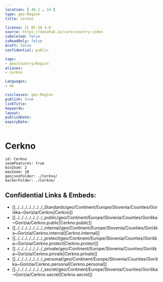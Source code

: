 ```yaml
---
location: [ 46.1 , 14 ] 
type: geo-Region
title: Cerkno

license: CC BY-SA 4.0
source: https://datahub.io/core/country-codes
isDeleted: false
isReadOnly: false
draft: false
confidential: public

tags:
- geo/Country/Region
aliases:
- Cerkno

Languages:
- de

cssclasses: geo-Region
publish: true
linkTitle: 
keywords: 
layout: 
publishDate: 
expiryDate: 
---
```


# Cerkno

```leaflet
id: Cerkno
zoomFeatures: true 
minZoom: 2 
maxZoom: 18
geojsonFolder: ./Cerkno/
markerFolder: ./Cerkno/
```


## Confidential Links & Embeds: 
- [[../../../../../../../_Standards/geo/Continent/Europe/Slovenia/Counties/Goriška~Gorizia/Cerkno|Cerkno]] 
- [[../../../../../../../_public/geo/Continent/Europe/Slovenia/Counties/Goriška~Gorizia/Cerkno.public|Cerkno.public]] 
- [[../../../../../../../_internal/geo/Continent/Europe/Slovenia/Counties/Goriška~Gorizia/Cerkno.internal|Cerkno.internal]] 
- [[../../../../../../../_protect/geo/Continent/Europe/Slovenia/Counties/Goriška~Gorizia/Cerkno.protect|Cerkno.protect]] 
- [[../../../../../../../_private/geo/Continent/Europe/Slovenia/Counties/Goriška~Gorizia/Cerkno.private|Cerkno.private]] 
- [[../../../../../../../_personal/geo/Continent/Europe/Slovenia/Counties/Goriška~Gorizia/Cerkno.personal|Cerkno.personal]] 
- [[../../../../../../../_secret/geo/Continent/Europe/Slovenia/Counties/Goriška~Gorizia/Cerkno.secret|Cerkno.secret]] 

